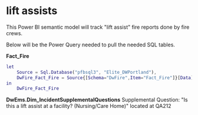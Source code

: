 # lift assists

This Power BI semantic model will track "lift assist" fire reports done by fire crews.

Below will be the Power Query needed to pull the needed SQL tables.  


**Fact_Fire**

```m
let
    Source = Sql.Database("pfbsql3", "Elite_DWPortland"),
    DwFire_Fact_Fire = Source{[Schema="DwFire",Item="Fact_Fire"]}[Data]
in
    DwFire_Fact_Fire
```


**DwEms.Dim_IncidentSupplementalQuestions**
Supplemental Question: "Is this a lift assist at a facility? (Nursing/Care Home)" located at QA212

```m

```